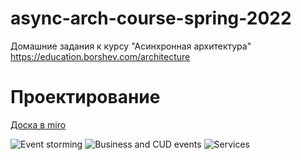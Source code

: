 # async-arch-course-spring-2022

Домашние задания к курсу "Асинхронная архитектура" https://education.borshev.com/architecture

# Проектирование

[Доска в miro](https://miro.com/app/board/uXjVO42HZfw=/?share_link_id=298398888817)

![Event storming](./images/event-storming.png)
![Business and CUD events](./images/events.png)
![Services](./images/services.png)